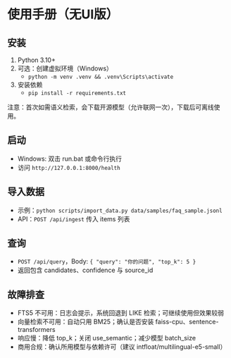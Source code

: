 # 使用手册（无UI版）

## 安装
1. Python 3.10+
2. 可选：创建虚拟环境（Windows）
   - `python -m venv .venv && .venv\Scripts\activate`
3. 安装依赖
   - `pip install -r requirements.txt`

注意：首次如需语义检索，会下载开源模型（允许联网一次），下载后可离线使用。

## 启动
- Windows: 双击 run.bat 或命令行执行
- 访问 `http://127.0.0.1:8000/health`

## 导入数据
- 示例：`python scripts/import_data.py data/samples/faq_sample.jsonl`
- API：`POST /api/ingest` 传入 items 列表

## 查询
- `POST /api/query`，Body: `{ "query": "你的问题", "top_k": 5 }`
- 返回包含 candidates、confidence 与 source_id

## 故障排查
- FTS5 不可用：日志会提示，系统回退到 LIKE 检索；可继续使用但效果较弱
- 向量检索不可用：自动只用 BM25；确认是否安装 faiss-cpu、sentence-transformers
- 响应慢：降低 top_k；关闭 use_semantic；减少模型 batch_size
- 商用合规：确认所用模型与依赖许可（建议 intfloat/multilingual-e5-small）

